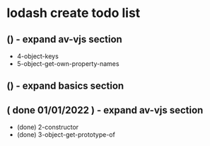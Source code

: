 # lodash create todo list

## () - expand av-vjs section
* 4-object-keys
* 5-object-get-own-property-names

## () - expand basics section

## ( done 01/01/2022 ) - expand av-vjs section
* (done) 2-constructor
* (done) 3-object-get-prototype-of

